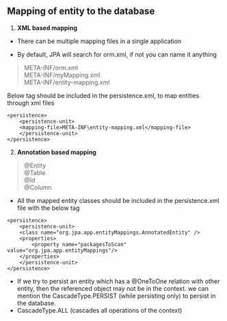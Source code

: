 ## Mapping of entity to the database 

1. **XML based mapping** 
- There can be multiple mapping files in a single application

- By default, JPA will search for orm.xml, if not you can name it anything <br>

> META-INF/orm.xml <br> 
> META-INF/myMapping.xml <br>
> META-INF/entity-mapping.xml

Below tag should be included in the persistence.xml, to map entities through xml files

```
<persistence>
    <persistence-unit>
    <mapping-file>META-INF\entity-mapping.xml</mapping-file>
    </persistence-unit>
</persistence>
```

2. **Annotation based mapping**

> @Entity <br>
> @Table <br> 
> @Id <br>
> @Column <br>

- All the mapped entity classes should be included in the persistence.xml file with the below tag

```
<persistence>
    <persistence-unit>
    <class name="org.jpa.app.entityMappings.AnnotatedEntity" />
    <properties>
        <property name="packagesToScan" value="org.jpa.app.entityMappings"/>
    </properties>
    </persistence-unit>
</persistence>
```

- If we try to persist an entity which has a @OneToOne relation with other entity, 
 then the referenced object may not be in the context. we can mention the CascadeType.PERSIST (while persisting only) to persist in the database.
- CascadeType.ALL (cascades all operations of the context)
